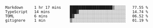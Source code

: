 <!--START_SECTION:waka-->

```text
Markdown     1 hr 17 mins    ███████████████████▒░░░░░   77.55 %
TypeScript   14 mins         ███▓░░░░░░░░░░░░░░░░░░░░░   14.74 %
TOML         6 mins          █▓░░░░░░░░░░░░░░░░░░░░░░░   06.52 %
gitignore    1 min           ▒░░░░░░░░░░░░░░░░░░░░░░░░   01.19 %
```

<!--END_SECTION:waka-->
